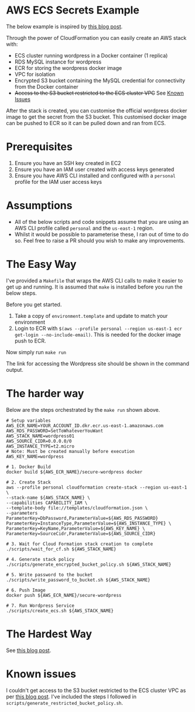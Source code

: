 # AWS ECS Secrets Example

The below example is inspired by [this blog post](https://aws.amazon.com/blogs/security/how-to-manage-secrets-for-amazon-ec2-container-service-based-applications-by-using-amazon-s3-and-docker/).

Through the power of CloudFormation you can easily create an AWS stack with:
- ECS cluster running wordpress in a Docker container (1 replica)
- RDS MySQL instance for wordpress
- ECR for storing the wordpress docker image
- VPC for isolation
- Encrypted S3 bucket containing the MySQL credential for connectivity from the Docker container
- ~~Access to the S3 bucket restricted to the ECS cluster VPC~~ See [Known Issues](https://github.com/craigbarrau/aws-ecs-wordpress#known-issues)

After the stack is created, you can customise the official
wordpress docker image to get the secret from the S3 bucket.
This customised docker image can be pushed to ECR so it can
be pulled down and ran from ECS.

# Prerequisites

1. Ensure you have an SSH key created in EC2
2. Ensure you have an IAM user created with access keys generated
3. Ensure you have AWS CLI installed and configured with a `personal` profile for the IAM user access keys

# Assumptions

- All of the below scripts and code snippets assume that you are using
an AWS CLI profile called `personal` and the `us-east-1` region.
- Whilst it would be possible to parameterise these, I ran out of time
to do so. Feel free to raise a PR should you wish to make any improvements.

# The Easy Way

I've provided a `Makefile` that wraps the AWS CLI calls
to make it easier to get up and running. It is assumed that
`make` is installed before you run the below steps.

Before you get started.
1. Take a copy of `environment.template` and update to match your environment
2. Login to ECR with `$(aws --profile personal --region us-east-1 ecr get-login --no-include-email)`. This is needed for the docker image push to ECR.

Now simply run
`make run`

The link for accessing the Wordpress site should be shown in the command output.

# The harder way

Below are the steps orchestrated by the `make run` shown above.

```
# Setup variables
AWS_ECR_NAME=YOUR_ACCOUNT_ID.dkr.ecr.us-east-1.amazonaws.com
AWS_RDS_PASSWORD=SetToWhateverYouWant
AWS_STACK_NAME=wordpress01
AWS_SOURCE_CIDR=0.0.0.0/0
AWS_INSTANCE_TYPE=t2.micro
# Note: Must be created manually before execution
AWS_KEY_NAME=wordpress

# 1. Docker Build
docker build ${AWS_ECR_NAME}/secure-wordpress docker

# 2. Create Stack
aws --profile personal cloudformation create-stack --region us-east-1 \
--stack-name ${AWS_STACK_NAME} \
--capabilities CAPABILITY_IAM \
--template-body file://templates/cloudformation.json \
--parameters ParameterKey=DbPassword,ParameterValue=${AWS_RDS_PASSWORD}
ParameterKey=InstanceType,ParameterValue=${AWS_INSTANCE_TYPE} \
ParameterKey=KeyName,ParameterValue=${AWS_KEY_NAME} \
ParameterKey=SourceCidr,ParameterValue=${AWS_SOURCE_CIDR}

# 3. Wait for Cloud Formation stack creation to complete
./scripts/wait_for_cf.sh ${AWS_STACK_NAME}

# 4. Generate stack policy
./scripts/generate_encrypted_bucket_policy.sh ${AWS_STACK_NAME}

# 5. Write password to the bucket
./scripts/write_password_to_bucket.sh ${AWS_STACK_NAME}

# 6. Push Image
docker push ${AWS_ECR_NAME}/secure-wordpress

# 7. Run Wordpress Service
./scripts/create_ecs.sh ${AWS_STACK_NAME}
```

# The Hardest Way

See [this blog post](https://aws.amazon.com/blogs/security/how-to-manage-secrets-for-amazon-ec2-container-service-based-applications-by-using-amazon-s3-and-docker/).


# Known issues

I couldn't get access to the S3 bucket restricted to the ECS cluster VPC as per [this blog post](https://aws.amazon.com/blogs/security/how-to-manage-secrets-for-amazon-ec2-container-service-based-applications-by-using-amazon-s3-and-docker/). I've included the steps I followed in `scripts/generate_restricted_bucket_policy.sh`.  
